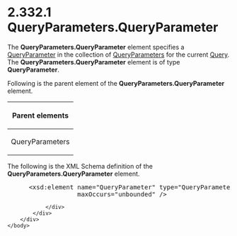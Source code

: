 <html dir="LTR" xmlns:mshelp="http://msdn.microsoft.com/mshelp" xmlns:ddue="http://ddue.schemas.microsoft.com/authoring/2003/5" xmlns:xlink="http://www.w3.org/1999/xlink" xmlns:tool="http://www.microsoft.com/tooltip">
    <head>
        <meta http-equiv="Content-Type" content="text/html; CHARSET=utf-8"></meta>
        <meta name="save" content="history"></meta>
        <title>2.332.1 QueryParameters.QueryParameter</title>
        <xml>
            <mshelp:toctitle title="2.332.1 QueryParameters.QueryParameter"></mshelp:toctitle>
            <mshelp:rltitle title="[MS-RDL]: QueryParameters.QueryParameter"></mshelp:rltitle>
            <mshelp:keyword index="A" term="3ce8d7fe-6f14-40dd-a079-2e8a2d0513c7"></mshelp:keyword>
            <mshelp:attr name="DCSext.ContentType" value="open specification"></mshelp:attr>
            <mshelp:attr name="AssetID" value="3ce8d7fe-6f14-40dd-a079-2e8a2d0513c7"></mshelp:attr>
            <mshelp:attr name="TopicType" value="kbRef"></mshelp:attr>
            <mshelp:attr name="DCSext.Title" value="[MS-RDL]: QueryParameters.QueryParameter" />
        </xml>
    </head>
    <body>
        <div id="header">
            <h1 class="heading">2.332.1 QueryParameters.QueryParameter</h1>
        </div>
        <div id="mainSection">
            <div id="mainBody">
                <div id="allHistory" class="saveHistory"></div>
                <div id="sectionSection0" class="section" name="collapseableSection">
                    

<p>The <b>QueryParameters.QueryParameter</b> element specifies
a <a href="51130040-07dd-4ce6-88e8-fe6a2f411d07.md">QueryParameter</a> in the
collection of <a href="081969ed-8ea0-44b5-b492-6778820cda0f.md">QueryParameters</a>
for the current <a href="1d2b1998-e078-435f-8c03-a3d894a9843e.md">Query</a>.
The <b>QueryParameters.QueryParameter</b> element is of type <b>QueryParameter</b>.</p>

<p>Following is the parent element of the <b>QueryParameters.QueryParameter</b>
element.</p>

<table>
 <thead>
  <tr>
   <th>
   <p>Parent elements</p>
   </th>
  </tr>
 </thead>
 <tr>
  <td>
  <p>QueryParameters</p>
  </td>
 </tr>
</table>

<p>The following is the XML Schema definition of the <b>QueryParameters.QueryParameter</b>
element.</p>

<dl>
<dd>
<div><pre> &lt;xsd:element name=&quot;QueryParameter&quot; type=&quot;QueryParameterType&quot; 
              maxOccurs=&quot;unbounded&quot; /&gt;
</pre></div>
</dd></dl>


                </div>
            </div>
        </div>
    </body>
</html>